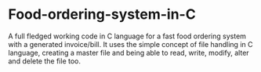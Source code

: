 # Food-ordering-system-in-C
A full fledged working code in C language for a fast food ordering system with a generated invoice/bill. It uses the simple concept of file handling in C language, creating a master file and being able to read, write, modify, alter and delete the file too. 
